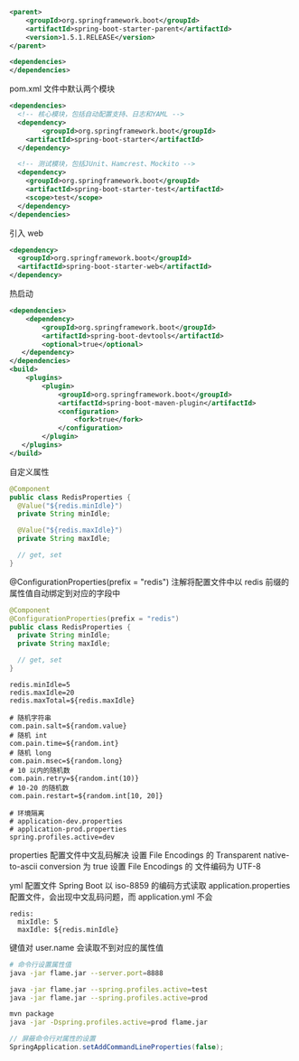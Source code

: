 ```xml
<parent>
    <groupId>org.springframework.boot</groupId>
    <artifactId>spring-boot-starter-parent</artifactId>
    <version>1.5.1.RELEASE</version>
</parent>

<dependencies>
</dependencies>
```

pom.xml 文件中默认两个模块
```xml
<dependencies>
  <!-- 核心模块，包括自动配置支持、日志和YAML -->
  <dependency>
        <groupId>org.springframework.boot</groupId>
    <artifactId>spring-boot-starter</artifactId>
  </dependency>

  <!-- 测试模块，包括JUnit、Hamcrest、Mockito -->
  <dependency>
    <groupId>org.springframework.boot</groupId>
    <artifactId>spring-boot-starter-test</artifactId>
    <scope>test</scope>
  </dependency>
</dependencies>
```

引入 web
```xml
<dependency>
  <groupId>org.springframework.boot</groupId>
  <artifactId>spring-boot-starter-web</artifactId>
</dependency>
```

热启动
```xml
<dependencies>
    <dependency>
        <groupId>org.springframework.boot</groupId>
        <artifactId>spring-boot-devtools</artifactId>
        <optional>true</optional>
   </dependency>
</dependencies>
<build>
    <plugins>
        <plugin>
            <groupId>org.springframework.boot</groupId>
            <artifactId>spring-boot-maven-plugin</artifactId>
            <configuration>
                <fork>true</fork>
            </configuration>
        </plugin>
   </plugins>
</build>
```

自定义属性
```java
@Component
public class RedisProperties {
  @Value("${redis.minIdle}")
  private String minIdle;

  @Value("${redis.maxIdle}")
  private String maxIdle;

  // get, set
}
```
@ConfigurationProperties(prefix = "redis") 注解将配置文件中以 redis 前缀的属性值自动绑定到对应的字段中
```java
@Component
@ConfigurationProperties(prefix = "redis")
public class RedisProperties {
  private String minIdle;
  private String maxIdle;

  // get, set
}
```

```
redis.minIdle=5
redis.maxIdle=20
redis.maxTotal=${redis.maxIdle}

# 随机字符串
com.pain.salt=${random.value}
# 随机 int
com.pain.time=${random.int}
# 随机 long
com.pain.msec=${random.long}
# 10 以内的随机数
com.pain.retry=${random.int(10)}
# 10-20 的随机数
com.pain.restart=${random.int[10, 20]}

# 环境隔离
# application-dev.properties
# application-prod.properties
spring.profiles.active=dev
```
properties 配置文件中文乱码解决
设置 File Encodings 的 Transparent native-to-ascii conversion 为 true
设置 File Encodings 的 文件编码为 UTF-8

yml 配置文件
Spring Boot 以 iso-8859 的编码方式读取 application.properties 配置文件，会出现中文乱码问题，而 application.yml 不会
```
redis:
  mixIdle: 5
  maxIdle: ${redis.minIdle}
```

键值对 user.name 会读取不到对应的属性值

```sh
# 命令行设置属性值
java -jar flame.jar --server.port=8888

java -jar flame.jar --spring.profiles.active=test
java -jar flame.jar --spring.profiles.active=prod

mvn package
java -jar -Dspring.profiles.active=prod flame.jar
```

```java
// 屏蔽命令行对属性的设置
SpringApplication.setAddCommandLineProperties(false);
```
